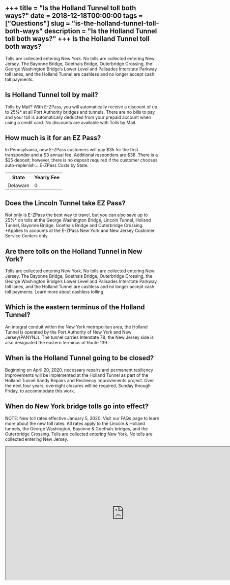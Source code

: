 +++
title = "Is the Holland Tunnel toll both ways?"
date = 2018-12-18T00:00:00
tags = ["Questions"]
slug = "is-the-holland-tunnel-toll-both-ways"
description = "Is the Holland Tunnel toll both ways?"
+++
Is the Holland Tunnel toll both ways?
-------------------------------------

Tolls are collected entering New York. No tolls are collected entering New Jersey. The Bayonne Bridge, Goethals Bridge, Outerbridge Crossing, the George Washington Bridge’s Lower Level and Palisades Interstate Parkway toll lanes, and the Holland Tunnel are cashless and no longer accept cash toll payments.

Is Holland Tunnel toll by mail?
-------------------------------

Tolls by Mail? With E-ZPass, you will automatically receive a discount of up to 25%\* at all Port Authority bridges and tunnels. There are no bills to pay and your toll is automatically deducted from your prepaid account when using a credit card. No discounts are available with Tolls by Mail.

How much is it for an EZ Pass?
------------------------------

In Pennsylvania, new E-ZPass customers will pay $35 for the first transponder and a $3 annual fee. Additional responders are $38. There is a $25 deposit; however, there is no deposit required if the customer chooses auto-replenish….E-ZPass Costs by State.

<table><tr><th>State</th><th>Yearly Fee</th></tr><tr><td>Delaware</td><td>0</td></tr></table>

Does the Lincoln Tunnel take EZ Pass?
-------------------------------------

Not only is E-ZPass the best way to travel, but you can also save up to 25%\* on tolls at the George Washington Bridge, Lincoln Tunnel, Holland Tunnel, Bayonne Bridge, Goethals Bridge and Outerbridge Crossing. \*Applies to accounts at the E-ZPass New York and New Jersey Customer Service Centers only.

Are there tolls on the Holland Tunnel in New York?
--------------------------------------------------

Tolls are collected entering New York. No tolls are collected entering New Jersey. The Bayonne Bridge, Goethals Bridge, Outerbridge Crossing, the George Washington Bridge’s Lower Level and Palisades Interstate Parkway toll lanes, and the Holland Tunnel are cashless and no longer accept cash toll payments. Learn more about cashless tolling.

Which is the eastern terminus of the Holland Tunnel?
----------------------------------------------------

An integral conduit within the New York metropolitan area, the Holland Tunnel is operated by the Port Authority of New York and New Jersey(PANYNJ). The tunnel carries Interstate 78; the New Jersey side is also designated the eastern terminus of Route 139.

When is the Holland Tunnel going to be closed?
----------------------------------------------

Beginning on April 20, 2020, necessary repairs and permanent resiliency improvements will be implemented at the Holland Tunnel as part of the Holland Tunnel Sandy Repairs and Resiliency Improvements project. Over the next four years, overnight closures will be required, Sunday through Friday, to accommodate this work.

When do New York bridge tolls go into effect?
---------------------------------------------

NOTE: New toll rates effective January 5, 2020. Visit our FAQs page to learn more about the new toll rates. All rates apply to the Lincoln &amp; Holland tunnels, the George Washington, Bayonne &amp; Goethals bridges, and the Outerbridge Crossing. Tolls are collected entering New York. No tolls are collected entering New Jersey.

<iframe allow="accelerometer; autoplay; clipboard-write; encrypted-media; gyroscope; picture-in-picture" allowfullscreen="" class="__youtube_prefs__  epyt-is-override  no-lazyload" data-no-lazy="1" data-origheight="433" data-origwidth="770" data-skipgform_ajax_framebjll="" height="433" id="_ytid_93038" loading="lazy" src="https://www.youtube.com/embed/WYm25VFSE_0?enablejsapi=1&autoplay=0&cc_load_policy=0&cc_lang_pref=&iv_load_policy=1&loop=0&modestbranding=0&rel=1&fs=1&playsinline=0&autohide=2&theme=dark&color=red&controls=1&" title="YouTube player" width="770"></iframe>